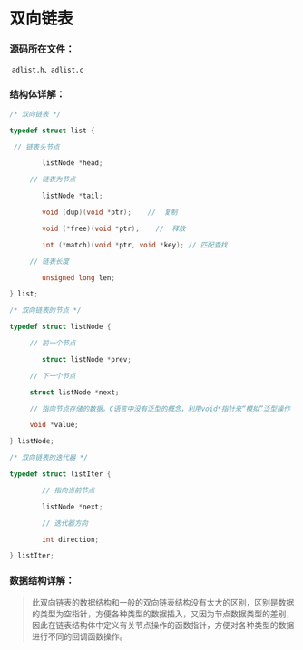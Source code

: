 # 双向链表

### 源码所在文件：

​	`adlist.h、adlist.c`

### 结构体详解：

```c
/* 双向链表 */

typedef struct list {

 // 链表头节点

    	listNode *head;

   	 // 链表为节点

    	listNode *tail;

    	void (dup)(void *ptr);    //  复制

    	void (*free)(void *ptr);    //  释放

    	int (*match)(void *ptr, void *key); // 匹配查找

   	 // 链表长度

    	unsigned long len;

} list;

/* 双向链表的节点 */

typedef struct listNode {

   	 // 前一个节点

    	struct listNode *prev;

   	 // 下一个节点

   	 struct listNode *next;

   	 // 指向节点存储的数据。C语言中没有泛型的概念，利用void*指针来“模拟”泛型操作

   	 void *value;

} listNode;

/* 双向链表的迭代器 */

typedef struct listIter {

    	// 指向当前节点

    	listNode *next;

    	// 迭代器方向

    	int direction;

} listIter;
```

### 数据结构详解：

> 此双向链表的数据结构和一般的双向链表结构没有太大的区别，区别是数据的类型为空指针，方便各种类型的数据插入，又因为节点数据类型的差别，因此在链表结构体中定义有关节点操作的函数指针，方便对各种类型的数据进行不同的回调函数操作。

